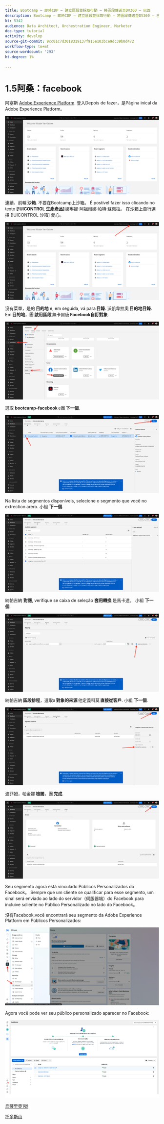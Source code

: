 ```yaml
---
title: Bootcamp — 即時CDP — 建立區段並採取行動 — 將區段傳送至DV360 — 巴西
description: Bootcamp — 即時CDP — 建立區段並採取行動 — 將區段傳送至DV360 — 巴西
kt: 5342
audience: Data Architect, Orchestration Engineer, Marketer
doc-type: tutorial
activity: develop
source-git-commit: 9cc01c7d3018319137f915e103bce9dc39b0d472
workflow-type: tm+mt
source-wordcount: '293'
ht-degree: 1%

---
```


# 1.5阿桑：facebook

阿塞斯 [Adobe Experience Platform](https://experience.adobe.com/platform). 登入Depois de fazer，是Página inical da Adobe Experience Platform。

![資料擷取](./images/home.png)

連續、前輪 **沙箱**. 不要在Bootcamp上沙箱。 É postível fazer isso clicando no texto **[!UICONTROL 生產產品]** 娜琳娜·阿祖爾娜·帕特·蘇佩拉。 在沙箱上自行選擇 [!UICONTROL 沙箱] 愛心。

![資料擷取](./images/sb1.png)

沒有菜單，是的 **目的地** e, em seguida, vá para **目錄**. 沃凱韋拉奧 **目的地目錄**. Em **目的地**，團 **啟用區段** 無卡爾唐 **Facebook自訂對象**.

![RTCDP](./images/rtcdpgoogleseg.png)

選取 **bootcamp-facebook** e團 **下一個**.

![RTCDP](./images/rtcdpcreatedest2.png)

Na lista de segmentos disponíveis, selecione o segmento que você no extrection arero. 小組 **下一個**.

![RTCDP](./images/rtcdpcreatedest3.png)

納帕吉納 **對應**, verifique se caixa de seleção **套用轉換** 是馬卡達。 小組 **下一個**.

![RTCDP](./images/rtcdpcreatedest4a.png)

納帕吉納 **區段排程**，選取a **對象的來源** 他定義科莫 **直接從客戶**. 小組 **下一個**.

![RTCDP](./images/rtcdpcreatedest4.png)

波菲姆，帕金娜 **檢閱**，團 **完成**.

![RTCDP](./images/rtcdpcreatedest5.png)

Seu segmento agora está vinculado Públicos Personalizados do Facebook。 Sempre que um cliente se qualificar para esse segmento, um sinal será enviado ao lado do servidor（伺服器端）do Facebook para incluive scliente no Público Personalizado no lado do Facebook。

沒有Facebook,você encontrará seu segmento da Adobe Experience Platform em Públicos Personalizados:

![RTCDP](./images/rtcdpcreatedest5b.png)

Agora você pode ver seu público personalizado aparecer no Facebook:

![RTCDP](./images/rtcdpcreatedest5a.png)

[烏薩里奧1號](./uc1.md)

[托多斯山](../../overview.md)
